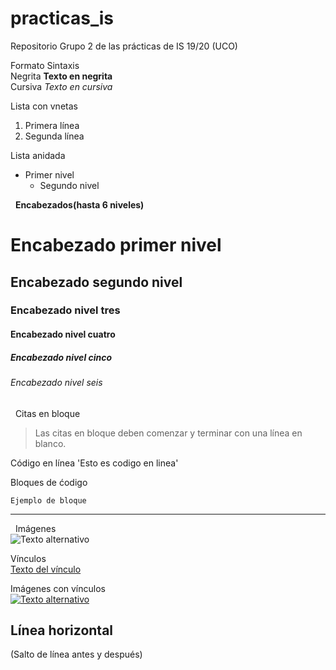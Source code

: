 # practicas_is
Repositorio Grupo 2 de las prácticas de IS 19/20 (UCO)

Formato    Sintaxis  
Negrita    **Texto en negrita**  
Cursiva    *Texto en cursiva*  

Lista con vnetas
1. Primera línea
2. Segunda línea

Lista anidada
* Primer nivel
    * Segundo nivel


&nbsp; <!-- Sirve para hacer dobles saltos de linea -->
**Encabezados(hasta 6 niveles)**
# Encabezado primer nivel
## Encabezado segundo nivel
### Encabezado nivel tres
#### Encabezado nivel cuatro
##### Encabezado nivel cinco
###### Encabezado nivel seis


&nbsp;
Citas en bloque
> Las citas en bloque deben comenzar y terminar con una línea en blanco.

Código en línea    'Esto es codigo en linea'

Bloques de ćodigo
~~~
Ejemplo de bloque
~~~
-------------------------------------------------------------------


&nbsp;
Imágenes  
![Texto alternativo](https://cerebrodigital.org/images/posts/El-koala-esta-funcionalmente-extinto-ONG.png)

Vínculos  
[Texto del vínculo](https://cerebrodigital.org/post/El-koala-esta-funcionalmente-extinto-ONG)

Imágenes con vínculos  
[![Texto alternativo](https://cerebrodigital.org/images/posts/El-koala-esta-funcionalmente-extinto-ONG.png)](https://cerebrodigital.org/post/El-koala-esta-funcionalmente-extinto-ONG)

Línea horizontal
---
(Salto de línea antes y después)
